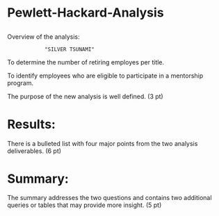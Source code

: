 # Pewlett-Hackard-Analysis

##
Overview of the analysis:

                "SILVER TSUNAMI"

To determine the number of retiring employes per title.

To identify employees who are eligible to participate in a mentorship program. 

The purpose of the new analysis is well defined. (3 pt)

# Results:

There is a bulleted list with four major points from the two analysis deliverables. (6 pt)

# Summary:

The summary addresses the two questions and contains two additional queries or tables that may provide more insight. (5 pt)
